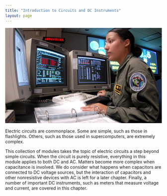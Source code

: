 ```yaml
---
title: "Introduction to Circuits and DC Instruments"
layout: page
---
```







![Photograph of a space systems operator using several computer monitors showing various data.](../resources/Figure_22_00_01_D.jpg "Electric circuits in a computer allow large amounts of data to be quickly and accurately analyzed.. (credit: Airman 1st Class Mike Meares, United States Air Force)")

Electric circuits are commonplace. Some are simple, such as those in
flashlights. Others, such as those used in supercomputers, are extremely
complex.

This collection of modules takes the topic of electric circuits a step beyond
simple circuits. When the circuit is purely resistive, everything in this module
applies to both DC and AC. Matters become more complex when capacitance is
involved. We do consider what happens when capacitors are connected to DC
voltage sources, but the interaction of capacitors and other nonresistive
devices with AC is left for a later chapter. Finally, a number of important DC
instruments, such as meters that measure voltage and current, are covered in
this chapter.
